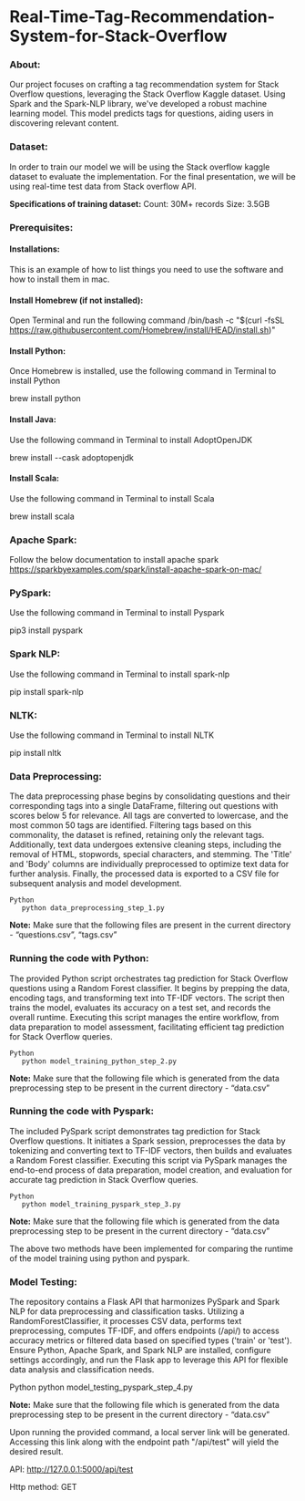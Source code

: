 # Real-Time-Tag-Recommendation-System-for-Stack-Overflow

### About:
Our project focuses on crafting a tag recommendation system for Stack Overflow questions, leveraging the Stack Overflow Kaggle dataset. Using Spark and the Spark-NLP library, we've developed a robust machine learning model. This model predicts tags for questions, aiding users in discovering relevant content.
### Dataset:
In order to train our model we will be using the Stack overflow kaggle dataset to evaluate the implementation. For the final presentation, we will be using real-time test data from Stack overflow API.

**Specifications of training dataset:** Count: 30M+ records Size: 3.5GB

### Prerequisites:
#### Installations:
This is an example of how to list things you need to use the software and how to install them in mac.
#### Install Homebrew (if not installed):
Open Terminal and run the following command
/bin/bash -c "$(curl -fsSL
https://raw.githubusercontent.com/Homebrew/install/HEAD/install.sh)"

#### Install Python:
Once Homebrew is installed, use the following command in Terminal to install Python

brew install python

#### Install Java:
Use the following command in Terminal to install AdoptOpenJDK

brew install --cask adoptopenjdk
#### Install Scala:
Use the following command in Terminal to install Scala

brew install scala

### Apache Spark:
Follow the below documentation to install apache spark https://sparkbyexamples.com/spark/install-apache-spark-on-mac/
### PySpark:
Use the following command in Terminal to install Pyspark

pip3 install pyspark
### Spark NLP:
Use the following command in Terminal to install spark-nlp

pip install spark-nlp
### NLTK:
Use the following command in Terminal to install NLTK

pip install nltk
### Data Preprocessing:
The data preprocessing phase begins by consolidating questions and their corresponding tags into a single DataFrame, filtering out questions with scores below 5 for relevance. All tags are converted to lowercase, and the most common 50 tags are identified. Filtering tags based on this commonality, the dataset is refined, retaining only the relevant tags. Additionally, text data undergoes extensive cleaning steps, including the removal of HTML, stopwords, special characters, and stemming. The 'Title' and 'Body' columns are individually preprocessed to optimize text data for further analysis. Finally, the processed data is exported to a CSV file for subsequent analysis and model development.

```
Python
   python data_preprocessing_step_1.py
```
   
**Note:** Make sure that the following files are present in the current directory - “questions.csv”, “tags.csv”
### Running the code with Python:
The provided Python script orchestrates tag prediction for Stack Overflow questions using a Random Forest classifier. It begins by prepping the data, encoding tags, and transforming text into TF-IDF vectors. The script then trains the model, evaluates its accuracy on a test set, and records the overall runtime. Executing this script manages the entire workflow, from data preparation to model assessment, facilitating efficient tag prediction for Stack Overflow queries.

```
Python
   python model_training_python_step_2.py
```
   
**Note:** Make sure that the following file which is generated from the data preprocessing step to be present in the current directory - “data.csv”
### Running the code with Pyspark:
The included PySpark script demonstrates tag prediction for Stack Overflow questions. It initiates a Spark session, preprocesses the data by tokenizing and converting text to TF-IDF vectors, then builds and evaluates a Random Forest classifier. Executing this script via PySpark manages the end-to-end process of data preparation, model creation, and evaluation for accurate tag prediction in Stack Overflow queries.

```
Python
   python model_training_pyspark_step_3.py
```
   
**Note:** Make sure that the following file which is generated from the data preprocessing step to be present in the current directory - “data.csv”

The above two methods have been implemented for comparing the runtime of the model training using python and pyspark.

### Model Testing:
The repository contains a Flask API that harmonizes PySpark and Spark NLP for data preprocessing and classification tasks. Utilizing a RandomForestClassifier, it processes CSV data, performs text preprocessing, computes TF-IDF, and offers endpoints (/api/<type>) to access accuracy metrics or filtered data based on specified types ('train' or 'test'). Ensure Python, Apache Spark, and Spark NLP are installed, configure settings accordingly, and run the Flask app to leverage this API for flexible data analysis and classification needs.

Python
   python model_testing_pyspark_step_4.py
   
**Note:** Make sure that the following file which is generated from the data preprocessing step to be present in the current directory - “data.csv”

Upon running the provided command, a local server link will be generated. Accessing this link along with the endpoint path "/api/test" will yield the desired result.

API: http://127.0.0.1:5000/api/test 

Http method: GET
